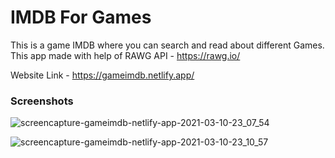 # IMDB For Games

This is a game IMDB where you can search and read about different Games. This app made with help of RAWG API - https://rawg.io/ 

Website Link - https://gameimdb.netlify.app/

### Screenshots 

![screencapture-gameimdb-netlify-app-2021-03-10-23_07_54](https://user-images.githubusercontent.com/68822438/110672939-310ff780-81f6-11eb-9ca4-2ddccc2980c6.png)

![screencapture-gameimdb-netlify-app-2021-03-10-23_10_57](https://user-images.githubusercontent.com/68822438/110673061-543aa700-81f6-11eb-8221-051ad792a391.png)
